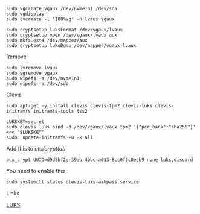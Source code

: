 
```
sudo vgcreate vgaux /dev/nvme1n1 /dev/sda
sudo vgdisplay
sudo lvcreate -l '100%vg' -n lvaux vgaux
```

```
sudo cryptsetup luksFormat /dev/vgaux/lvaux 
sudo cryptsetup open /dev/vgaux/lvaux aux
sudo mkfs.ext4 /dev/mapper/aux 
sudo cryptsetup luksDump /dev/mapper/vgaux-lvaux 
```

Remove
```
sudo lvremove lvaux
sudo vgremove vgaux
sudo wipefs -a /dev/nvme1n1
sudo wipefs -a /dev/sda

```

Clevis
```
sudo apt-get -y install clevis clevis-tpm2 clevis-luks clevis-initramfs initramfs-tools tss2

LUKSKEY=secret
sudo clevis luks bind -d /dev/vgaux/lvaux tpm2 '{"pcr_bank":"sha256"}' <<< "$LUKSKEY"
sudo  update-initramfs -u -k all

```

Add this to *etc/crypttab*
```
aux_crypt UUID=d9d5bf2e-39ab-4bbc-a013-8cc0f5c0eeb9 none luks,discard
```

You need to enable this
```
sudo systemctl status clevis-luks-askpass.service
```

Links

[LUKS](https://oak-tree.tech/blog/lvm-luks)

